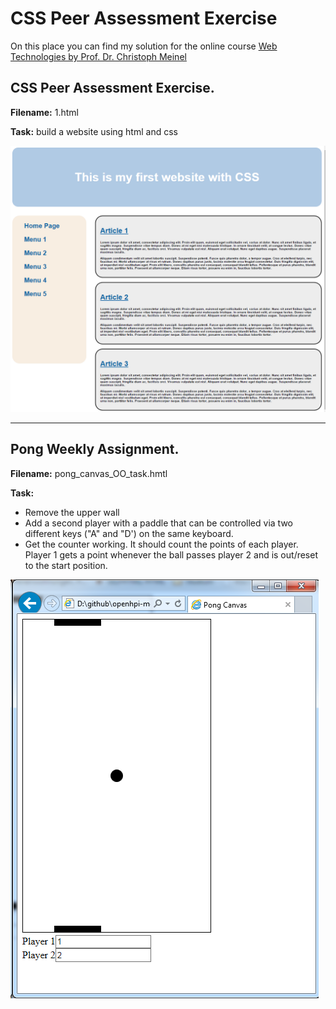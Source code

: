 # CSS Peer Assessment Exercise

On this place you can find my solution for the online course [Web Technologies by Prof. Dr. Christoph Meinel](https://open.hpi.de/courses/webtech2015) 


## CSS Peer Assessment Exercise.

**Filename:** 1.html

**Task:** build a website using html and css


![Solution for CSS Peer Assessment Exercise](https://github.com/hotfix/openhpi-mooc/blob/master/WebTechnologies/1.PNG "CSS Peer Assessment Exercise")

----

## Pong Weekly Assignment.

**Filename:** pong_canvas_OO_task.hmtl

**Task:**
- Remove the upper wall
- Add a second player with a paddle that can be controlled via two different keys ("A" and "D') on the same keyboard.
- Get the counter working. It should count the points of each player. Player 1 gets a point whenever the ball passes player 2 and is out/reset to the start position.

![Solution for Pong Weekly Assignment](./pong_canvas_OO_task.png)
